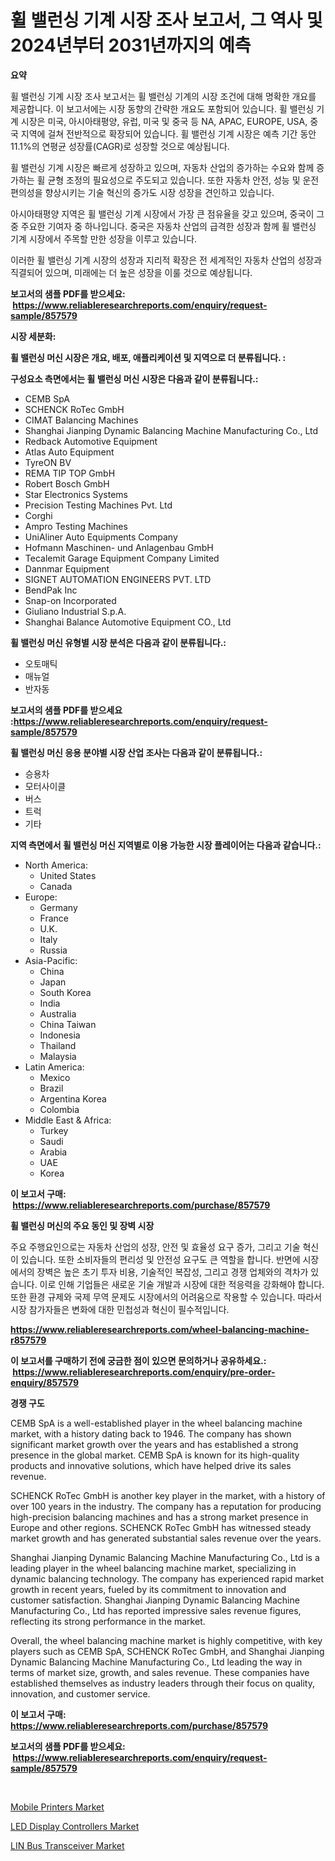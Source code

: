 <p><h1>휠 밸런싱 기계 시장 조사 보고서, 그 역사 및 2024년부터 2031년까지의 예측</h1></p><p><strong>요약</strong></p>
<p><p>휠 밸런싱 기계 시장 조사 보고서는 휠 밸런싱 기계의 시장 조건에 대해 명확한 개요를 제공합니다. 이 보고서에는 시장 동향의 간략한 개요도 포함되어 있습니다. 휠 밸런싱 기계 시장은 미국, 아시아태평양, 유럽, 미국 및 중국 등 NA, APAC, EUROPE, USA, 중국 지역에 걸쳐 전반적으로 확장되어 있습니다. 휠 밸런싱 기계 시장은 예측 기간 동안 11.1%의 연평균 성장률(CAGR)로 성장할 것으로 예상됩니다.</p><p>휠 밸런싱 기계 시장은 빠르게 성장하고 있으며, 자동차 산업의 증가하는 수요와 함께 증가하는 휠 균형 조정의 필요성으로 주도되고 있습니다. 또한 자동차 안전, 성능 및 운전 편의성을 향상시키는 기술 혁신의 증가도 시장 성장을 견인하고 있습니다.</p><p>아시아태평양 지역은 휠 밸런싱 기계 시장에서 가장 큰 점유율을 갖고 있으며, 중국이 그 중 주요한 기여자 중 하나입니다. 중국은 자동차 산업의 급격한 성장과 함께 휠 밸런싱 기계 시장에서 주목할 만한 성장을 이루고 있습니다.</p><p>이러한 휠 밸런싱 기계 시장의 성장과 지리적 확장은 전 세계적인 자동차 산업의 성장과 직결되어 있으며, 미래에는 더 높은 성장을 이룰 것으로 예상됩니다.</p></p>
<p><strong>보고서의 샘플 PDF를 받으세요: &nbsp;<a href="https://www.reliableresearchreports.com/enquiry/request-sample/857579">https://www.reliableresearchreports.com/enquiry/request-sample/857579</a></strong></p>
<p><strong>시장 세분화:</strong></p>
<p><strong> 휠 밸런싱 머신 시장은 개요, 배포, 애플리케이션 및 지역으로 더 분류됩니다. :</strong></p>
<p><strong>구성요소 측면에서는 휠 밸런싱 머신 시장은 다음과 같이 분류됩니다.:</strong></p>
<p><ul><li>CEMB SpA</li><li>SCHENCK RoTec GmbH</li><li>CIMAT Balancing Machines</li><li>Shanghai Jianping Dynamic Balancing Machine Manufacturing Co., Ltd</li><li>Redback Automotive Equipment</li><li>Atlas Auto Equipment</li><li>TyreON BV</li><li>REMA TIP TOP GmbH</li><li>Robert Bosch GmbH</li><li>Star Electronics Systems</li><li>Precision Testing Machines Pvt. Ltd</li><li>Corghi</li><li>Ampro Testing Machines</li><li>UniAliner Auto Equipments Company</li><li>Hofmann Maschinen- und Anlagenbau GmbH</li><li>Tecalemit Garage Equipment Company Limited</li><li>Dannmar Equipment</li><li>SIGNET AUTOMATION ENGINEERS PVT. LTD</li><li>BendPak Inc</li><li>Snap-on Incorporated</li><li>Giuliano Industrial S.p.A.</li><li>Shanghai Balance Automotive Equipment CO., Ltd</li></ul></p>
<p><strong> 휠 밸런싱 머신 유형별 시장 분석은 다음과 같이 분류됩니다.:</strong></p>
<p><ul><li>오토매틱</li><li>매뉴얼</li><li>반자동</li></ul></p>
<p><strong>보고서의 샘플 PDF를 받으세요 :<a href="https://www.reliableresearchreports.com/enquiry/request-sample/857579">https://www.reliableresearchreports.com/enquiry/request-sample/857579</a></strong></p>
<p><strong> 휠 밸런싱 머신 응용 분야별 시장 산업 조사는 다음과 같이 분류됩니다.:</strong></p>
<p><ul><li>승용차</li><li>모터사이클</li><li>버스</li><li>트럭</li><li>기타</li></ul></p>
<p><strong>지역 측면에서 휠 밸런싱 머신 지역별로 이용 가능한 시장 플레이어는 다음과 같습니다.:</strong></p>
<p><ul>
    <li>
        North America:
        <ul>
            <li>United States</li>
            <li>Canada</li>
        </ul>
    </li>
    <li>
        Europe:
        <ul>
            <li>Germany</li>
            <li>France</li>
            <li>U.K.</li>
            <li>Italy</li>
            <li>Russia</li>
        </ul>
    </li>
    <li>
        Asia-Pacific:
        <ul>
            <li>China</li>
            <li>Japan</li>
            <li>South Korea</li>
            <li>India</li>
            <li>Australia</li>
            <li>China Taiwan</li>
            <li>Indonesia</li>
            <li>Thailand</li>
            <li>Malaysia</li>
        </ul>
    </li>
    <li>
        Latin America:
        <ul>
            <li>Mexico</li>
            <li>Brazil</li>
            <li>Argentina Korea</li>
            <li>Colombia</li>
        </ul>
    </li>
    <li>
        Middle East & Africa:
        <ul>
            <li>Turkey</li>
            <li>Saudi</li>
            <li>Arabia</li>
            <li>UAE</li>
            <li>Korea</li>
        </ul>
    </li>
    </ul></p>
<p><strong>이 보고서 구매: &nbsp;<a href="https://www.reliableresearchreports.com/purchase/857579">https://www.reliableresearchreports.com/purchase/857579</a></strong></p>
<p><strong>휠 밸런싱 머신의 주요 동인 및 장벽 시장</strong></p>
<p><p>주요 주행요인으로는 자동차 산업의 성장, 안전 및 효율성 요구 증가, 그리고 기술 혁신이 있습니다. 또한 소비자들의 편리성 및 안전성 요구도 큰 역할을 합니다. 반면에 시장에서의 장벽은 높은 초기 투자 비용, 기술적인 복잡성, 그리고 경쟁 업체와의 격차가 있습니다. 이로 인해 기업들은 새로운 기술 개발과 시장에 대한 적응력을 강화해야 합니다. 또한 환경 규제와 국제 무역 문제도 시장에서의 어려움으로 작용할 수 있습니다. 따라서 시장 참가자들은 변화에 대한 민첩성과 혁신이 필수적입니다.</p></p>
<p><strong><a href="https://www.reliableresearchreports.com/wheel-balancing-machine-r857579">https://www.reliableresearchreports.com/wheel-balancing-machine-r857579</a></strong></p>
<p><strong>이 보고서를 구매하기 전에 궁금한 점이 있으면 문의하거나 공유하세요.: &nbsp;<a href="https://www.reliableresearchreports.com/enquiry/pre-order-enquiry/857579">https://www.reliableresearchreports.com/enquiry/pre-order-enquiry/857579</a></strong></p>
<p><strong>경쟁 구도</strong></p>
<p><p>CEMB SpA is a well-established player in the wheel balancing machine market, with a history dating back to 1946. The company has shown significant market growth over the years and has established a strong presence in the global market. CEMB SpA is known for its high-quality products and innovative solutions, which have helped drive its sales revenue.</p><p>SCHENCK RoTec GmbH is another key player in the market, with a history of over 100 years in the industry. The company has a reputation for producing high-precision balancing machines and has a strong market presence in Europe and other regions. SCHENCK RoTec GmbH has witnessed steady market growth and has generated substantial sales revenue over the years.</p><p>Shanghai Jianping Dynamic Balancing Machine Manufacturing Co., Ltd is a leading player in the wheel balancing machine market, specializing in dynamic balancing technology. The company has experienced rapid market growth in recent years, fueled by its commitment to innovation and customer satisfaction. Shanghai Jianping Dynamic Balancing Machine Manufacturing Co., Ltd has reported impressive sales revenue figures, reflecting its strong performance in the market.</p><p>Overall, the wheel balancing machine market is highly competitive, with key players such as CEMB SpA, SCHENCK RoTec GmbH, and Shanghai Jianping Dynamic Balancing Machine Manufacturing Co., Ltd leading the way in terms of market size, growth, and sales revenue. These companies have established themselves as industry leaders through their focus on quality, innovation, and customer service.</p></p>
<p><strong>이 보고서 구매: &nbsp; <a href="https://www.reliableresearchreports.com/purchase/857579">https://www.reliableresearchreports.com/purchase/857579</a></strong></p>
<p><strong>보고서의 샘플 PDF를 받으세요: &nbsp;<a href="https://www.reliableresearchreports.com/enquiry/request-sample/857579">https://www.reliableresearchreports.com/enquiry/request-sample/857579</a></strong><strong></strong></p>
<p>&nbsp;</p>
<p><p><a href="https://view.publitas.com/reportprime-1/mobile-printers-market-insights-into-market-cagr-market-trends-and-growth-strategies/">Mobile Printers Market</a></p><p><a href="https://cute-banjo-8ca.notion.site/LED-Display-Controllers-Market-Share-Evolution-and-Market-Growth-Trends-2024-2031-46e07ee9bf3d4869a514e2340025a08a">LED Display Controllers Market</a></p><p><a href="https://meowing-lemming-dd3.notion.site/LIN-Bus-Transceiver-Market-Trends-Forecast-and-Competitive-Analysis-to-2031-0e937ef59adc4018ab4b332798a42013">LIN Bus Transceiver Market</a></p></p>